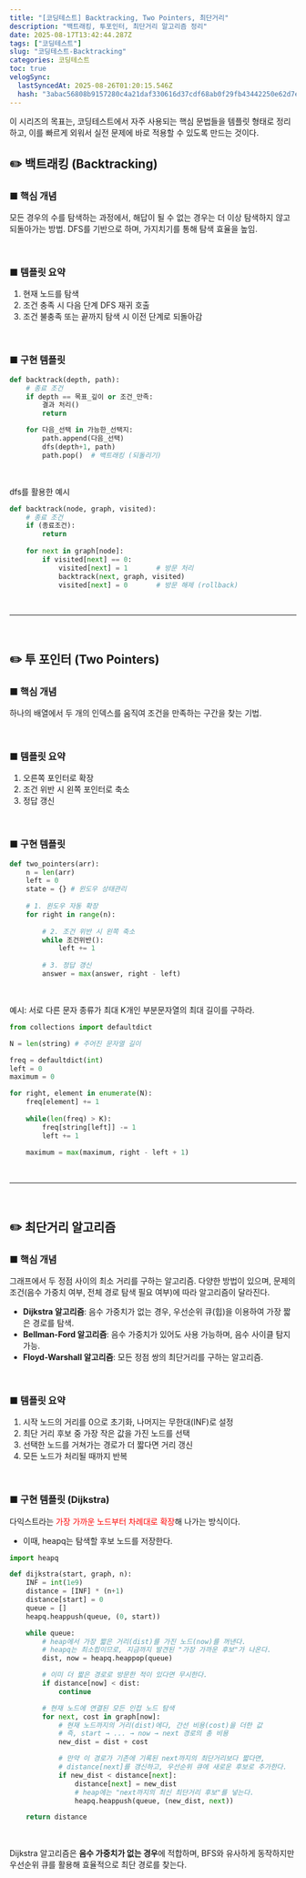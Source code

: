 ```yaml
---
title: "[코딩테스트] Backtracking, Two Pointers, 최단거리"
description: "백트래킹, 투포인터, 최단거리 알고리즘 정리"
date: 2025-08-17T13:42:44.287Z
tags: ["코딩테스트"]
slug: "코딩테스트-Backtracking"
categories: 코딩테스트
toc: true
velogSync:
  lastSyncedAt: 2025-08-26T01:20:15.546Z
  hash: "3abac56808b9157280c4a21daf330616d37cdf68ab0f29fb43442250e62d7e65"
---
```


이 시리즈의 목표는, 코딩테스트에서 자주 사용되는 핵심 문법들을 템플릿 형태로 정리하고, 이를 빠르게 외워서 실전 문제에 바로 적용할 수 있도록 만드는 것이다.

## ✏️ 백트래킹 (Backtracking)

### ■ 핵심 개념
모든 경우의 수를 탐색하는 과정에서, 해답이 될 수 없는 경우는 더 이상 탐색하지 않고 되돌아가는 방법.
DFS를 기반으로 하며, 가지치기를 통해 탐색 효율을 높임.

<br>

### ■ 템플릿 요약

1. 현재 노드를 탐색
2. 조건 충족 시 다음 단계 DFS 재귀 호출
3. 조건 불충족 또는 끝까지 탐색 시 이전 단계로 되돌아감

<br>

### ■ 구현 템플릿

```py
def backtrack(depth, path):
    # 종료 조건
    if depth == 목표_깊이 or 조건_만족:
        결과 처리()
        return

    for 다음_선택 in 가능한_선택지:
        path.append(다음_선택)
		dfs(depth+1, path)
        path.pop()  # 백트래킹 (되돌리기)
```


<br>

dfs를 활용한 예시

```py
def backtrack(node, graph, visited):
    # 종료 조건
    if (종료조건):
        return
    
    for next in graph[node]:
        if visited[next] == 0:
            visited[next] = 1       # 방문 처리
            backtrack(next, graph, visited)
            visited[next] = 0       # 방문 해제 (rollback)
```


<br>

---

<br>

## ✏️ 투 포인터 (Two Pointers)

### ■ 핵심 개념
하나의 배열에서 두 개의 인덱스를 움직여 조건을 만족하는 구간을 찾는 기법.


<br>

### ■ 템플릿 요약

1. 오른쪽 포인터로 확장
2. 조건 위반 시 왼쪽 포인터로 축소
3. 정답 갱신


<br>

### ■ 구현 템플릿

```py
def two_pointers(arr):
	n = len(arr)
    left = 0
    state = {} # 윈도우 상태관리
    
    # 1. 윈도우 자동 확장
    for right in range(n):
        
        # 2. 조건 위반 시 왼쪽 축소
        while 조건위반():
        	left += 1
        
        # 3. 정답 갱신
        answer = max(answer, right - left)
```

<br>

예시: 서로 다른 문자 종류가 최대 K개인 부분문자열의 최대 길이를 구하라.

```py
from collections import defaultdict

N = len(string) # 주어진 문자열 길이

freq = defaultdict(int)
left = 0
maximum = 0

for right, element in enumerate(N):
	freq[element] += 1
    
    while(len(freq) > K):
    	freq[string[left]] -= 1
        left += 1
  	
    maximum = max(maximum, right - left + 1)
```

<br>

---

<br>

## ✏️ 최단거리 알고리즘

### ■ 핵심 개념

그래프에서 두 정점 사이의 최소 거리를 구하는 알고리즘. 
다양한 방법이 있으며, 문제의 조건(음수 가중치 여부, 전체 경로 탐색 필요 여부)에 따라 알고리즘이 달라진다.

* **Dijkstra 알고리즘**: 음수 가중치가 없는 경우, 우선순위 큐(힙)을 이용하여 가장 짧은 경로를 탐색.
* **Bellman-Ford 알고리즘**: 음수 가중치가 있어도 사용 가능하며, 음수 사이클 탐지 가능.
* **Floyd-Warshall 알고리즘**: 모든 정점 쌍의 최단거리를 구하는 알고리즘.

<br>

### ■ 템플릿 요약

1. 시작 노드의 거리를 0으로 초기화, 나머지는 무한대(INF)로 설정
2. 최단 거리 후보 중 가장 작은 값을 가진 노드를 선택
3. 선택한 노드를 거쳐가는 경로가 더 짧다면 거리 갱신
4. 모든 노드가 처리될 때까지 반복

<br>

### ■ 구현 템플릿 (Dijkstra)


다익스트라는 <span style="color:red">가장 가까운 노드부터 차례대로 확장</span>해 나가는 방식이다.
- 이때, heapq는 탐색할 후보 노드를 저장한다.

```py
import heapq

def dijkstra(start, graph, n):
    INF = int(1e9)
    distance = [INF] * (n+1)
    distance[start] = 0
    queue = []
    heapq.heappush(queue, (0, start))

    while queue:
        # heap에서 가장 짧은 거리(dist)를 가진 노드(now)를 꺼낸다.
        # heapq는 최소힙이므로, 지금까지 발견된 "가장 가까운 후보"가 나온다.
        dist, now = heapq.heappop(queue)

        # 이미 더 짧은 경로로 방문한 적이 있다면 무시한다.
        if distance[now] < dist:
            continue

        # 현재 노드에 연결된 모든 인접 노드 탐색
        for next, cost in graph[now]:
            # 현재 노드까지의 거리(dist)에다, 간선 비용(cost)을 더한 값
            # 즉, start → ... → now → next 경로의 총 비용
            new_dist = dist + cost

            # 만약 이 경로가 기존에 기록된 next까지의 최단거리보다 짧다면,
            # distance[next]를 갱신하고, 우선순위 큐에 새로운 후보로 추가한다.
            if new_dist < distance[next]:
                distance[next] = new_dist
                # heap에는 "next까지의 최신 최단거리 후보"를 넣는다.
                heapq.heappush(queue, (new_dist, next))

    return distance
```

<br>

Dijkstra 알고리즘은 **음수 가중치가 없는 경우**에 적합하며, BFS와 유사하게 동작하지만 우선순위 큐를 활용해 효율적으로 최단 경로를 찾는다.
